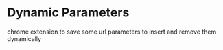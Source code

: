 # Dynamic Parameters

chrome extension to save some url parameters to insert and remove them dynamically